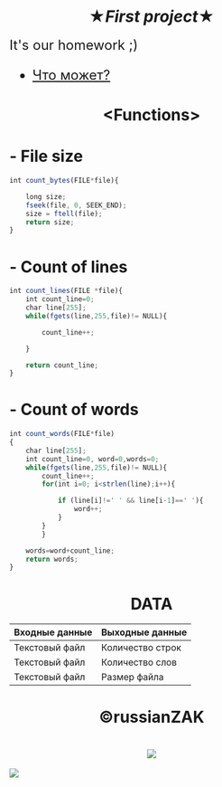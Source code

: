 #    <center>  ★***First project***★</center>

<font size="5">It's our homework ;)<br>
- [Что может?](https://github.com/russianZAK/Programming_in_C/blob/84d6113dd0b352575436fb98cddc650c94ccdfc8/Lab%20%E2%84%961/C.%20%D0%9B%D0%B0%D0%B1%D0%BE%D1%80%D0%B0%D1%82%D0%BE%D1%80%D0%BD%D0%B0%D1%8F%20%D1%80%D0%B0%D0%B1%D0%BE%D1%82%D0%B0%201.%20%D0%A3%D1%82%D0%B8%D0%BB%D0%B8%D1%82%D0%B0%20WordCount.pdf)
</font> 

# <center><**Functions**></center>

# - File size
```javascript
int count_bytes(FILE*file){

    long size;
    fseek(file, 0, SEEK_END); 
    size = ftell(file); 
    return size;
}
```
# - Count of lines


```javascript
int count_lines(FILE *file){
    int count_line=0;
    char line[255];
    while(fgets(line,255,file)!= NULL){

        count_line++;

    }

    return count_line;
}
```

# - Count of words
```javascript
int count_words(FILE*file)
{
    char line[255];
    int count_line=0, word=0,words=0;
    while(fgets(line,255,file)!= NULL){
        count_line++;
        for(int i=0; i<strlen(line);i++){

            if (line[i]!=' ' && line[i-1]==' '){
                word++;
            }
        }
        }

    words=word+count_line;
    return words;
}
```

# <center>**DATA**</center>
<font size="5">

| Входные данные | Выходные данные |
| ------------- | ------------- |
| Текстовый файл | Количество строк  |
| Текстовый файл  | Количество слов  |
| Текстовый файл  | Размер файла  |


</font>


# <center> ©russianZAK</center>

# <center> ![](https://i.ibb.co/myR3Y6r/Fznp-QALpexc.jpg)</center>

![](https://img.shields.io/github/release/pandao/editor.md.svg)
